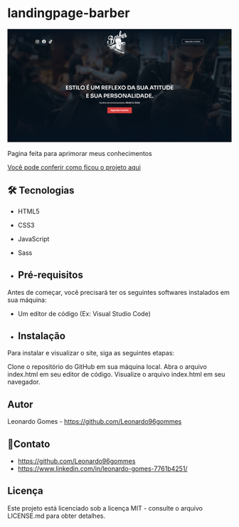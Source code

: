 # landingpage-barber

![Imagem do projeto](./assets/site-barber.png)

Pagina feita para aprimorar meus conhecimentos

[Você pode conferir como ficou o projeto aqui](https://landingpage-barber-mu.vercel.app/)

## 🛠 Tecnologias
* HTML5
* CSS3
* JavaScript
* Sass

* ## Pré-requisitos

 Antes de começar, você precisará ter os seguintes softwares instalados em sua máquina:

* Um editor de código (Ex: Visual Studio Code)

* ## Instalação
Para instalar e visualizar o site, siga as seguintes etapas:

Clone o repositório do GitHub em sua máquina local.
Abra o arquivo index.html em seu editor de código.
Visualize o arquivo index.html em seu navegador.

## Autor
Leonardo Gomes - https://github.com/Leonardo96gommes

## 💬Contato
* https://github.com/Leonardo96gommes
* https://www.linkedin.com/in/leonardo-gomes-7761b4251/

## Licença
Este projeto está licenciado sob a licença MIT - consulte o arquivo LICENSE.md para obter detalhes.
